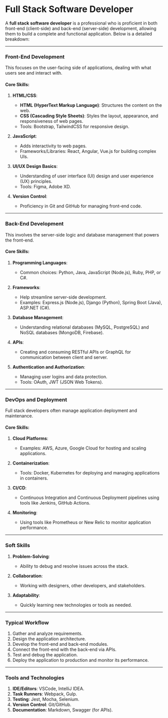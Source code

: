 # Full Stack Software Developer
A **full stack software developer** is a professional who is proficient in both front-end (client-side) and back-end (server-side) development, allowing them to build a complete and functional application. Below is a detailed breakdown:

---

### Front-End Development
This focuses on the user-facing side of applications, dealing with what users see and interact with.

#### Core Skills:
1. **HTML/CSS**:
   - **HTML (HyperText Markup Language)**: Structures the content on the web.
   - **CSS (Cascading Style Sheets)**: Styles the layout, appearance, and responsiveness of web pages.
   - Tools: Bootstrap, TailwindCSS for responsive design.

2. **JavaScript**:
   - Adds interactivity to web pages.
   - Frameworks/Libraries: React, Angular, Vue.js for building complex UIs.

3. **UI/UX Design Basics**:
   - Understanding of user interface (UI) design and user experience (UX) principles.
   - Tools: Figma, Adobe XD.

4. **Version Control**:
   - Proficiency in Git and GitHub for managing front-end code.

---

### Back-End Development
This involves the server-side logic and database management that powers the front-end.

#### Core Skills:
1. **Programming Languages**:
   - Common choices: Python, Java, JavaScript (Node.js), Ruby, PHP, or C#.

2. **Frameworks**:
   - Help streamline server-side development.
   - Examples: Express.js (Node.js), Django (Python), Spring Boot (Java), ASP.NET (C#).

3. **Database Management**:
   - Understanding relational databases (MySQL, PostgreSQL) and NoSQL databases (MongoDB, Firebase).

4. **APIs**:
   - Creating and consuming RESTful APIs or GraphQL for communication between client and server.

5. **Authentication and Authorization**:
   - Managing user logins and data protection.
   - Tools: OAuth, JWT (JSON Web Tokens).

---

### DevOps and Deployment
Full stack developers often manage application deployment and maintenance.

#### Core Skills:
1. **Cloud Platforms**:
   - Examples: AWS, Azure, Google Cloud for hosting and scaling applications.

2. **Containerization**:
   - Tools: Docker, Kubernetes for deploying and managing applications in containers.

3. **CI/CD**:
   - Continuous Integration and Continuous Deployment pipelines using tools like Jenkins, GitHub Actions.

4. **Monitoring**:
   - Using tools like Prometheus or New Relic to monitor application performance.

---

### Soft Skills
1. **Problem-Solving**:
   - Ability to debug and resolve issues across the stack.

2. **Collaboration**:
   - Working with designers, other developers, and stakeholders.

3. **Adaptability**:
   - Quickly learning new technologies or tools as needed.

---

### Typical Workflow
1. Gather and analyze requirements.
2. Design the application architecture.
3. Develop the front-end and back-end modules.
4. Connect the front-end with the back-end via APIs.
5. Test and debug the application.
6. Deploy the application to production and monitor its performance.

---

### Tools and Technologies
1. **IDE/Editors**: VSCode, IntelliJ IDEA.
2. **Task Runners**: Webpack, Gulp.
3. **Testing**: Jest, Mocha, Selenium.
4. **Version Control**: Git/GitHub.
5. **Documentation**: Markdown, Swagger (for APIs).